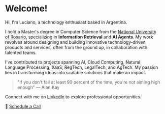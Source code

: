 # Welcome!

Hi, I'm Luciano, a technology enthusiast based in Argentina.

I hold a Master's degree in Computer Science from the [National University of Rosario](https://unr.edu.ar), specializing in **Information Retrieval** and **AI Agents**. My work revolves around designing and building innovative technology-driven products and services, often from the ground up, in collaboration with talented teams.

I've contributed to projects spanning AI, Cloud Computing, Natural Language Processing, XaaS, RegTech, LegalTech, and AgTech. My passion lies in transforming ideas into scalable solutions that make an impact.

> "If you don't fail at least 90 percent of the time, you're not aiming high enough" — Alan Kay

Connect with me on [LinkedIn](https://linkedin.com/in/perezzini) to explore professional opportunities.

📆 [Schedule a Call](https://cal.com/perezzini)
